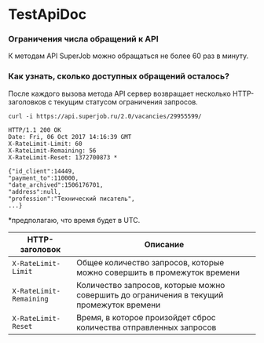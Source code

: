 # TestApiDoc

### Ограничения числа обращений к API
К методам API SuperJob можно обращаться не более 60 раз в минуту.

### Как узнать, сколько доступных обращений осталось?
После каждого вызова метода API сервер возвращает несколько HTTP-заголовков с текущим статусом ограничения запросов.

``` 
curl -i https://api.superjob.ru/2.0/vacancies/29955599/

HTTP/1.1 200 OK 
Date: Fri, 06 Oct 2017 14:16:39 GMT 
X-RateLimit-Limit: 60 
X-RateLimit-Remaining: 56 
X-RateLimit-Reset: 1372700873 * 

{"id_client":14449,
"payment_to":110000,
"date_archived":1506176701,
"address":null,
"profession":"Технический писатель", 
...}

```

*предполагаю, что время будет в UTC. 

| HTTP-заголовок | Описание |
| --- | --- |
| `X-RateLimit-Limit` | Общее количество запросов, которые можно совершить в промежуток времени |
| `X-RateLimit-Remaining` | Количество запросов, которые можно совершить до ограничения в текущий промежуток времени |
| `X-RateLimit-Reset` | Время, в которое произойдет сброс количества отправленных запросов |

